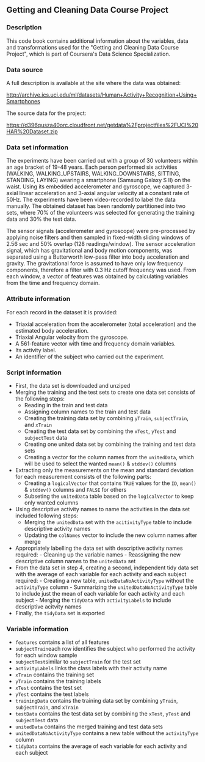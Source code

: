## Getting and Cleaning Data Course Project
### Description

This code book contains additional information about the variables, 
data and transformations used for the "Getting and Cleaning Data Course Project", 
which is part of Coursera's Data Science Specialization.

### Data source

A full description is available at the site where the data was obtained:

http://archive.ics.uci.edu/ml/datasets/Human+Activity+Recognition+Using+Smartphones

The source data for the project:

https://d396qusza40orc.cloudfront.net/getdata%2Fprojectfiles%2FUCI%20HAR%20Dataset.zip 

### Data set information

The experiments have been carried out with a group of 30 volunteers within an age bracket of 19-48 years. 
Each person performed six activities (WALKING, WALKING_UPSTAIRS, WALKING_DOWNSTAIRS, SITTING, STANDING, LAYING) 
wearing a smartphone (Samsung Galaxy S II) on the waist. Using its embedded accelerometer and gyroscope, 
we captured 3-axial linear acceleration and 3-axial angular velocity at a constant rate of 50Hz. 
The experiments have been video-recorded to label the data manually. 
The obtained dataset has been randomly partitioned into two sets, where 70% of the volunteers was selected for generating 
the training data and 30% the test data.

The sensor signals (accelerometer and gyroscope) were pre-processed by applying noise filters and then sampled in 
fixed-width sliding windows of 2.56 sec and 50% overlap (128 readings/window). The sensor acceleration signal, 
which has gravitational and body motion components, was separated using a Butterworth low-pass filter into 
body acceleration and gravity. The gravitational force is assumed to have only low frequency components, 
therefore a filter with 0.3 Hz cutoff frequency was used. From each window, a vector of features was obtained by 
calculating variables from the time and frequency domain.

### Attribute information

For each record in the dataset it is provided:
- Triaxial acceleration from the accelerometer (total acceleration) and the estimated body acceleration.
- Triaxial Angular velocity from the gyroscope.
- A 561-feature vector with time and frequency domain variables.
- Its activity label.
- An identifier of the subject who carried out the experiment.

### Script information

- First, the data set is downloaded and unziped 
- Merging the training and the test sets to create one data set consists of the following steps:
    -  Reading in the train and test data
    -  Assigning column names to the train and test data
    -  Creating the training data set by combining `yTrain`, `subjectTrain`, and `xTrain`
    -  Creating the test data set by combining the `xTest`, `yTest` and `subjectTest` data
    -  Creating one united data set by combining the training and test data sets
    -  Creating a vector for the column names from the `unitedData`, which will be used to select the wanted `mean()` & `stddev()` columns
- Extracting only the measurements on the mean and standard deviation for each measurement consists of the following parts:
     - Creating a `logicalVector` that contains `TRUE` values for the `ID`, `mean()` & `stddev()` columns and `FALSE` for others
     - Subseting the `unitedData` table based on the `logicalVector` to keep only wanted columns
- Using descriptive activity names to name the activities in the data set included following steps:
     - Merging the `unitedData` set with the `acitivityType` table to include descriptive activity names
     - Updating the `colNames` vector to include the new column names after merge
- Appropriately labelling the data set with descriptive activity names required:
      - Cleaning up the variable names
      - Reassigning the new descriptive column names to the `unitedData` set
- From the data set in step 4, creating a second, independent tidy data set with the average of each variable for each activity and each subject required:
      - Creating a new table, `unitedDataNoActivityType` without the `activityType` column
      - Summarizing the `unitedDataNoActivityType` table to include just the mean of each variable for each activity and each subject
      - Merging the `tidyData` with `activityLabels` to include descriptive acitvity names
- Finally, the `tidyData` set is exported 
 
### Variable information

- `features` contains a list of all features
- `subjectTrain`each row identifies the subject who performed the activity for each window sample
- `subjectTest`similar to `subjectTrain` for the test set 
- `activityLabels` links the class labels with their activity name
- `xTrain` contains the training set
- `yTrain` contains the training labels
- `xTest` contains the test set
- `yTest` contains the test labels
- `trainingData` contains the training data set by combining `yTrain`, `subjectTrain`, and `xTrain`
- `testData` contains the test data set by combining the `xTest`, `yTest` and `subjectTest` data
- `unitedData` contains the merged training and test data sets
- `unitedDataNoActivityType` contains a new table without the `activityType` column
- `tidyData` contains the average of each variable for each activity and each subject
